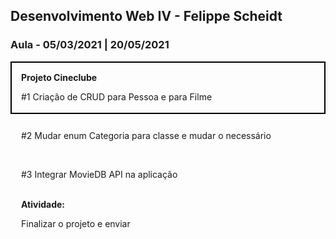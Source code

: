 ## Desenvolvimento Web IV - Felippe Scheidt

### Aula - 05/03/2021 | 20/05/2021

<div style="border: 2px solid black; height: 50px; padding: 15px">
  <b>Projeto Cineclube</b>
  <p>#1 Criação de CRUD para Pessoa e para Filme</p>
  <br>
  <p>#2 Mudar enum Categoria para classe e mudar o necessário</p>
  <br>
  <p>#3 Integrar MovieDB API na aplicação</p>
  <br>
  <b>Atividade:</b>
  <p align="justify">
	Finalizar o projeto e enviar
  </p>
</div>
